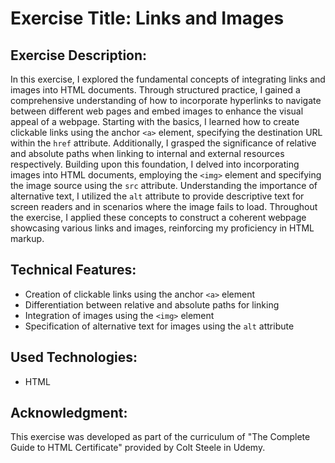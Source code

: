 <h1>Exercise Title: Links and Images</h1>

<h2>Exercise Description:</h2>
<p>In this exercise, I explored the fundamental concepts of integrating links and images into HTML documents. Through structured practice, I gained a comprehensive understanding of how to incorporate hyperlinks to navigate between different web pages and embed images to enhance the visual appeal of a webpage. Starting with the basics, I learned how to create clickable links using the anchor <code>&lt;a&gt;</code> element, specifying the destination URL within the <code>href</code> attribute. Additionally, I grasped the significance of relative and absolute paths when linking to internal and external resources respectively. Building upon this foundation, I delved into incorporating images into HTML documents, employing the <code>&lt;img&gt;</code> element and specifying the image source using the <code>src</code> attribute. Understanding the importance of alternative text, I utilized the <code>alt</code> attribute to provide descriptive text for screen readers and in scenarios where the image fails to load. Throughout the exercise, I applied these concepts to construct a coherent webpage showcasing various links and images, reinforcing my proficiency in HTML markup.</p>

<h2>Technical Features:</h2>
<ul>
    <li>Creation of clickable links using the anchor <code>&lt;a&gt;</code> element</li>
    <li>Differentiation between relative and absolute paths for linking</li>
    <li>Integration of images using the <code>&lt;img&gt;</code> element</li>
    <li>Specification of alternative text for images using the <code>alt</code> attribute</li>
</ul>

<h2>Used Technologies:</h2>
<ul>
    <li>HTML</li>
</ul>

<h2>Acknowledgment:</h2>
<p>This exercise was developed as part of the curriculum of "The Complete Guide to HTML Certificate" provided by Colt Steele in Udemy.</p>
